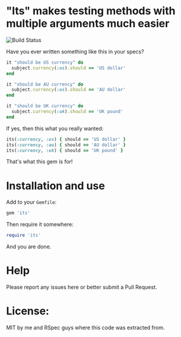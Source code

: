 "Its" makes testing methods with multiple arguments much easier
==================================================


![Build Status](https://secure.travis-ci.org/dnagir/its.png)


Have you ever written something like this in your specs?

```ruby
it "should be US currency" do
  subject.currency(:us).should == 'US dollar'
end

it "should be AU currency" do
  subject.currency(:us).should == 'AU dollar'
end

it "should be UK currency" do
  subject.currency(:uk).should == 'UK pound'
end
```

If yes, then this what you really wanted:

```ruby
its(:currency, :us) { should == 'US dollar' }
its(:currency, :au) { should == 'AU dollar' }
its(:currency, :uk) { should == 'UK pound' }
```

That's what this gem is for!

Installation and use
==================================================

Add to your `Gemfile`:

```ruby
gem 'its'
```

Then require it somewhere:

```ruby
require 'its'
```

And you are done.


Help
==================================================

Please report any issues here or better submit a Pull Request.



License:
==================================================

MIT by me and RSpec guys where this code was extracted from.
